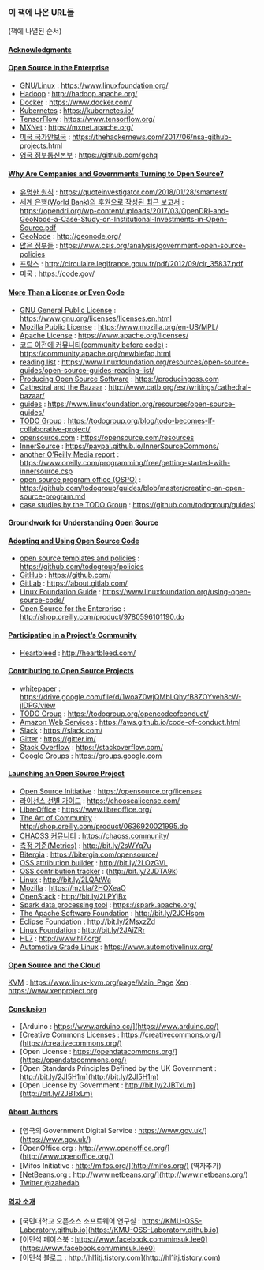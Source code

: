 ﻿### 이 책에 나온 URL들

(책에 나열된 순서)

#### [Acknowledgments](acknowledgments.md)

#### [Open Source in the Enterprise](03-open-source-in-the-enteprise.md)


* [GNU/Linux](https://www.linuxfoundation.org/) : https://www.linuxfoundation.org/
* [Hadoop](http://hadoop.apache.org/) : http://hadoop.apache.org/
* [Docker](https://www.docker.com/) : https://www.docker.com/
* [Kubernetes](https://kubernetes.io/) : https://kubernetes.io/
* [TensorFlow](https://www.tensorflow.org/) : https://www.tensorflow.org/
* [MXNet](https://mxnet.apache.org/) : https://mxnet.apache.org/
* [미국 국가안보국](https://thehackernews.com/2017/06/nsa-github-projects.html) : https://thehackernews.com/2017/06/nsa-github-projects.html
* [영국 정부통신본부](https://github.com/gchq) : https://github.com/gchq

#### [Why Are Companies and Governments Turning to Open Source?](04-why-are-companies-and-governments-turning-to-open-source.md)

* [유명한 원칙](https://quoteinvestigator.com/2018/01/28/smartest/) : https://quoteinvestigator.com/2018/01/28/smartest/
* [세계 은행(World Bank)의 후원으로 작성된 최근 보고서](https://opendri.org/wp-content/uploads/2017/03/OpenDRI-and-GeoNode-a-Case-Study-on-Institutional-Investments-in-Open-Source.pdf) : https://opendri.org/wp-content/uploads/2017/03/OpenDRI-and-GeoNode-a-Case-Study-on-Institutional-Investments-in-Open-Source.pdf
* [GeoNode](http://geonode.org/) : http://geonode.org/
* [많은 정부들](https://www.csis.org/analysis/government-open-source-policies) : https://www.csis.org/analysis/government-open-source-policies
* [프랑스](http://circulaire.legifrance.gouv.fr/pdf/2012/09/cir_35837.pdf) : http://circulaire.legifrance.gouv.fr/pdf/2012/09/cir_35837.pdf
* [미국](https://code.gov/) : https://code.gov/

#### [More Than a License or Even Code](05-more-than-a-license-or-even-code.md)

* [GNU General Public License](https://www.gnu.org/licenses/licenses.en.html) : https://www.gnu.org/licenses/licenses.en.html
* [Mozilla Public License](https://www.mozilla.org/en-US/MPL/) : https://www.mozilla.org/en-US/MPL/
* [Apache License](https://www.apache.org/licenses/) : https://www.apache.org/licenses/
* [코드 이전에 커뮤니티(community before code)](https://community.apache.org/newbiefaq.html) : https://community.apache.org/newbiefaq.html
* [reading list](https://www.linuxfoundation.org/resources/open-source-guides/open-source-guides-reading-list/) : https://www.linuxfoundation.org/resources/open-source-guides/open-source-guides-reading-list/
* [Producing Open Source Software](https://producingoss.com) : https://producingoss.com
* [Cathedral and the Bazaar](http://www.catb.org/esr/writings/cathedral-bazaar/) : http://www.catb.org/esr/writings/cathedral-bazaar/
* [guides](https://www.linuxfoundation.org/resources/open-source-guides/) : https://www.linuxfoundation.org/resources/open-source-guides/
* [TODO Group](https://todogroup.org/blog/todo-becomes-lf-collaborative-project/) : https://todogroup.org/blog/todo-becomes-lf-collaborative-project/
* [opensource.com](https://opensource.com/resources) : https://opensource.com/resources
* [InnerSource](https://paypal.github.io/InnerSourceCommons/) : https://paypal.github.io/InnerSourceCommons/
* [another O’Reilly Media report](https://www.oreilly.com/programming/free/getting-started-with-innersource.csp) : https://www.oreilly.com/programming/free/getting-started-with-innersource.csp
* [open source program office (OSPO)](https://github.com/todogroup/guides/blob/master/creating-an-open-source-program.md) : https://github.com/todogroup/guides/blob/master/creating-an-open-source-program.md
* [case studies by the TODO Group](https://github.com/todogroup/guides) : https://github.com/todogroup/guides)

#### [Groundwork for Understanding Open Source](06-groundworks-for-understanding-open-source.md)

#### [Adopting and Using Open Source Code](07-adopting-and-using-open-source-code.md)

* [open source templates and policies](https://github.com/todogroup/policies) : https://github.com/todogroup/policies
* [GitHub](https://github.com/) : https://github.com/
* [GitLab](https://about.gitlab.com/) : https://about.gitlab.com/
* [Linux Foundation Guide](https://www.linuxfoundation.org/using-open-source-code/) : https://www.linuxfoundation.org/using-open-source-code/
* [Open Source for the Enterprise](http://shop.oreilly.com/product/9780596101190.do) : http://shop.oreilly.com/product/9780596101190.do

#### [Participating in a Project’s Community](08-participating-in-a-projects-community.md)

* [Heartbleed](http://heartbleed.com/) : http://heartbleed.com/

#### [Contributing to Open Source Projects](09-contributing-to-open-source-project.md)

* [whitepaper](https://drive.google.com/file/d/1woaZ0wjQMbLQhyfB8ZOYveh8cW-jlDPG/view) : https://drive.google.com/file/d/1woaZ0wjQMbLQhyfB8ZOYveh8cW-jlDPG/view
* [TODO Group](https://todogroup.org/opencodeofconduct/) : https://todogroup.org/opencodeofconduct/
* [Amazon Web Services](https://aws.github.io/code-of-conduct.html) : https://aws.github.io/code-of-conduct.html
* [Slack](https://slack.com/) : https://slack.com/
* [Gitter](https://gitter.im/) : https://gitter.im/
* [Stack Overflow](https://stackoverflow.com/) : https://stackoverflow.com/
* [Google Groups](https://groups.google.com) : https://groups.google.com

#### [Launching an Open Source Project](10-launching-an-open-source-project.md)

* [Open Source Initiative](https://opensource.org/licenses) : https://opensource.org/licenses
* [라이선스 선별 가이드](https://choosealicense.com/) : https://choosealicense.com/
* [LibreOffice](https://www.libreoffice.org/) : https://www.libreoffice.org/
* [The Art of Community](http://shop.oreilly.com/product/0636920021995.do) : http://shop.oreilly.com/product/0636920021995.do
* [CHAOSS 커뮤니티](https://chaoss.community/) : https://chaoss.community/
* [측정 기준(Metrics)](http://bit.ly/2sWYq7u) : http://bit.ly/2sWYq7u
* [Bitergia](https://bitergia.com/opensource/) : https://bitergia.com/opensource/
* [OSS attribution builder](http://bit.ly/2LOzGVL) : http://bit.ly/2LOzGVL
* [OSS contribution tracker](http://bit.ly/2JDTA9k) : (http://bit.ly/2JDTA9k)
* [Linux](http://bit.ly/2LQAtWa) : http://bit.ly/2LQAtWa
* [Mozilla](https://mzl.la/2HOXeaO) : https://mzl.la/2HOXeaO
* [OpenStack](http://bit.ly/2LPYjBx) : http://bit.ly/2LPYjBx
* [Spark data processing tool](https://spark.apache.org/) : https://spark.apache.org/
* [The Apache Software Foundation](http://bit.ly/2JCHspm) : http://bit.ly/2JCHspm
* [Eclipse Foundation](http://bit.ly/2MsxzZd) : http://bit.ly/2MsxzZd
* [Linux Foundation](http://bit.ly/2JAiZRr) : http://bit.ly/2JAiZRr
* [HL7](http://www.hl7.org/) : http://www.hl7.org/
* [Automotive Grade Linux](https://www.automotivelinux.org/) : https://www.automotivelinux.org/

#### [Open Source and the Cloud](11-open-source-and-the-cloud.md)

[KVM](https://www.linux-kvm.org/page/Main_Page) : https://www.linux-kvm.org/page/Main_Page
[Xen](https://www.xenproject.org) : https://www.xenproject.org

#### [Conclusion](conclusion.md)

* [Arduino : https://www.arduino.cc/](https://www.arduino.cc/)
* [Creative Commons Licenses : https://creativecommons.org/](https://creativecommons.org/)
* [Open License : https://opendatacommons.org/](https://opendatacommons.org/)
* [Open Standards Principles Defined by the UK Government : http://bit.ly/2JI5H1m](http://bit.ly/2JI5H1m)
* [Open License by Government : http://bit.ly/2JBTxLm](http://bit.ly/2JBTxLm)

#### [About Authors](authors.md)
* [영국의 Government Digital Service : https://www.gov.uk/](https://www.gov.uk/)
* [OpenOffice.org : http://www.openoffice.org/](http://www.openoffice.org/)
* [Mifos Initiative : http://mifos.org/](http://mifos.org/) (역자추가)
* [NetBeans.org : http://www.netbeans.org/](http://www.netbeans.org/)
* [Twitter @zahedab](https://twitter.com/zahedab)

#### [역자 소개](translators.md)
* [국민대학교 오픈소스 소프트웨어 연구실 : https://KMU-OSS-Laboratory.github.io](https://KMU-OSS-Laboratory.github.io)
* [이민석 페이스북 : https://www.facebook.com/minsuk.lee0](https://www.facebook.com/minsuk.lee0)
* [이민석 블로그 : http://hl1itj.tistory.com](http://hl1itj.tistory.com)
